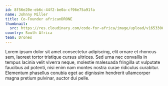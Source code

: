 ```yaml
---
id: 8f56e20e-eb6c-44f2-be0a-cf96e75a91fa
name: Johnny Miller
title: Co-Founder africanDRONE
thumbnail:
  src: https://res.cloudinary.com/code-for-africa/image/upload/v1653300752/codeforafrica/images/team/image_11_mauuaw.png
country: South Africa
team: Drones
---
```


Lorem ipsum dolor sit amet consectetur adipiscing, elit ornare et rhoncus sem, laoreet tortor tristique cursus ultrices. Sed urna nec convallis in tempus lacinia velit viverra neque, molestie malesuada fringilla ut vulputate faucibus ad potenti, nisi enim nam montes nostra curae ridiculus curabitur. Elementum phasellus conubia eget ac dignissim hendrerit ullamcorper magna pretium pulvinar, auctor dui pelle.

